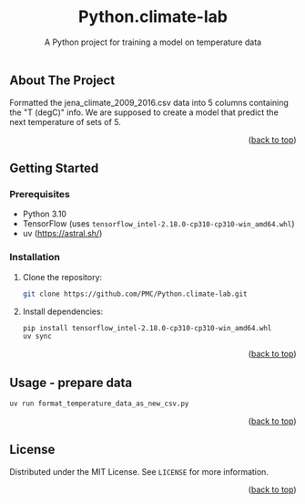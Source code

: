 <!-- Improved compatibility of back to top link: See: https://github.com/othneildrew/Best-README-Template/pull/73 -->
<a id="readme-top"></a>
<div align="center">
  <h1 align="center">Python.climate-lab</h3>

  <p align="center">
    A Python project for training a model on temperature data
    <br />
    <br />
  </p>
</div>

<!-- ABOUT THE PROJECT -->
## About The Project

Formatted the jena_climate_2009_2016.csv data into 5 columns containing the "T (degC)" info.
We are supposed to create a model that predict the next temperature of sets of 5.

<p align="right">(<a href="#readme-top">back to top</a>)</p>

<!-- GETTING STARTED -->
## Getting Started

### Prerequisites

- Python 3.10
- TensorFlow (uses `tensorflow_intel-2.18.0-cp310-cp310-win_amd64.whl`)
- uv (https://astral.sh/)

### Installation

1. Clone the repository:
   ```sh
   git clone https://github.com/PMC/Python.climate-lab.git
   ```
2. Install dependencies:
   ```sh
   pip install tensorflow_intel-2.18.0-cp310-cp310-win_amd64.whl
   uv sync
   ```

<p align="right">(<a href="#readme-top">back to top</a>)</p>

<!-- USAGE -->
## Usage - prepare data

   ```sh
   uv run format_temperature_data_as_new_csv.py
   ```


<p align="right">(<a href="#readme-top">back to top</a>)</p>

<!-- LICENSE -->
## License

Distributed under the MIT License. See `LICENSE` for more information.

<p align="right">(<a href="#readme-top">back to top</a>)</p>
